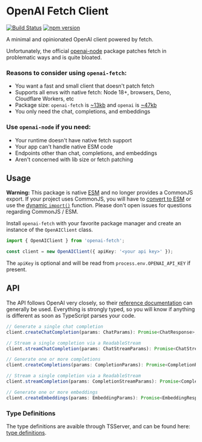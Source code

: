# OpenAI Fetch Client

[![Build Status](https://github.com/rileytomasek/openai-fetch/actions/workflows/main.yml/badge.svg)](https://github.com/rileytomasek/openai-fetch/actions/workflows/main.yml) [![npm version](https://img.shields.io/npm/v/openai-fetch.svg?color=0c0)](https://www.npmjs.com/package/openai-fetch)

A minimal and opinionated OpenAI client powered by fetch.

Unfortunately, the official [openai-node](https://github.com/openai/openai-node) package patches fetch in problematic ways and is quite bloated.

### Reasons to consider using `openai-fetch`:

- You want a fast and small client that doesn't patch fetch
- Supports all envs with native fetch: Node 18+, browsers, Deno, Cloudflare Workers, etc
- Package size: `openai-fetch` is [~13kb](https://bundlephobia.com/package/openai-fetch) and `openai` is [~47kb](https://bundlephobia.com/package/openai-node)
- You only need the chat, completions, and embeddings

### Use `openai-node` if you need:

- Your runtime doesn't have native fetch support
- Your app can't handle native ESM code
- Endpoints other than chat, completions, and embeddings
- Aren't concerned with lib size or fetch patching

## Usage

**Warning:** This package is native [ESM](https://developer.mozilla.org/en-US/docs/Web/JavaScript/Guide/Modules) and no longer provides a CommonJS export. If your project uses CommonJS, you will have to [convert to ESM](https://gist.github.com/sindresorhus/a39789f98801d908bbc7ff3ecc99d99c) or use the [dynamic `import()`](https://v8.dev/features/dynamic-import) function. Please don't open issues for questions regarding CommonJS / ESM.

Install `openai-fetch` with your favorite package manager and create an instance of the `OpenAIClient` class.

```ts
import { OpenAIClient } from 'openai-fetch';

const client = new OpenAIClient({ apiKey: '<your api key>' });
```

The `apiKey` is optional and will be read from `process.env.OPENAI_API_KEY` if present.

## API

The API follows OpenAI very closely, so their [reference documentation](https://beta.openai.com/docs/api-reference) can generally be used. Everything is strongly typed, so you will know if anything is different as soon as TypeScript parses your code.

```ts
// Generate a single chat completion
client.createChatCompletion(params: ChatParams): Promise<ChatResponse>;

// Stream a single completion via a ReadableStream
client.streamChatCompletion(params: ChatStreamParams): Promise<ChatStreamResponse>;

// Generate one or more completions
client.createCompletions(params: CompletionParams): Promise<CompletionResponse>;

// Stream a single completion via a ReadableStream
client.streamCompletion(params: CompletionStreamParams): Promise<CompletionStreamResponse>;

// Generate one or more embeddings
client.createEmbeddings(params: EmbeddingParams): Promise<EmbeddingResponse>
```

### Type Definitions

The type definitions are avaible through TSServer, and can be found here: [type definitions](/src/types.ts).
